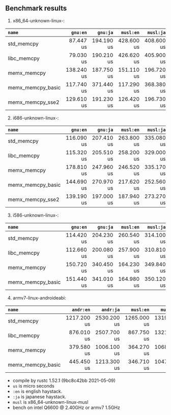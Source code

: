 ## Benchmark results

  1. x86_64-unknown-linux-:

|         `name`          |  `gnu:en`   |  `gnu:ja`   |  `musl:en`  |  `musl:ja`  |
|:------------------------|------------:|------------:|------------:|------------:|
| std_memcpy              |   87.447 us |  194.190 us |  428.600 us |  408.600 us |
| libc_memcpy             |   79.030 us |  190.210 us |  426.620 us |  405.900 us |
| memx_memcpy             |  138.240 us |  187.750 us |  151.110 us |  196.720 us |
| memx_memcpy_basic       |  117.740 us |  371.440 us |  117.290 us |  368.380 us |
| memx_memcpy_sse2        |  129.610 us |  191.230 us |  126.420 us |  196.730 us |

  2. i686-unknown-linux-:

|         `name`          |  `gnu:en`   |  `gnu:ja`   |  `musl:en`  |  `musl:ja`  |
|:------------------------|------------:|------------:|------------:|------------:|
| std_memcpy              |  116.090 us |  207.410 us |  263.800 us |  335.080 us |
| libc_memcpy             |  115.320 us |  205.510 us |  258.200 us |  329.000 us |
| memx_memcpy             |  178.810 us |  247.960 us |  246.520 us |  335.170 us |
| memx_memcpy_basic       |  144.690 us |  270.970 us |  217.620 us |  252.560 us |
| memx_memcpy_sse2        |  139.190 us |  197.000 us |  187.940 us |  273.270 us |

  3. i586-unknown-linux-:

|         `name`          |  `gnu:en`   |  `gnu:ja`   |  `musl:en`  |  `musl:ja`  |
|:------------------------|------------:|------------:|------------:|------------:|
| std_memcpy              |  114.420 us |  204.230 us |  260.540 us |  314.100 us |
| libc_memcpy             |  112.660 us |  200.080 us |  257.900 us |  310.810 us |
| memx_memcpy             |  150.720 us |  340.450 us |  164.230 us |  349.840 us |
| memx_memcpy_basic       |  151.440 us |  341.010 us |  164.980 us |  350.120 us |

  4. armv7-linux-androideabi:

|         `name`          |  `andr:en`  |  `andr:ja`  |  `musl:en`  |  `musl:ja`  |
|:------------------------|------------:|------------:|------------:|------------:|
| std_memcpy              | 1217.200 us | 2530.200 us | 1265.000 us | 1319.300 us |
| libc_memcpy             |  876.010 us | 2507.700 us |  867.750 us | 1321.600 us |
| memx_memcpy             |  379.580 us | 1006.100 us |  364.270 us | 1068.500 us |
| memx_memcpy_basic       |  445.450 us | 1213.300 us |  346.710 us | 1047.600 us |


- compile by rustc 1.52.1 (9bc8c42bb 2021-05-09)
- `us` is micro seconds
- `:en` is english haystack.
- `:ja` is japanese haystack.
- `musl` is x86_64-unknown-linux-musl
- bench on intel Q6600 @ 2.40GHz or armv7 1.5GHz
